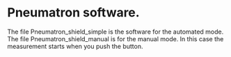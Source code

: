 # Pneumatron software.
The file Pneumatron_shield_simple is the software for the automated mode.
The file Pneumatron_shield_manual is for the manual mode. In this case the measurement starts when you push the button. 
